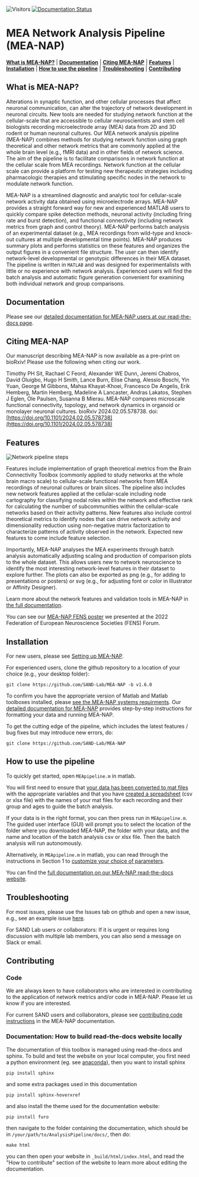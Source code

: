 ![Visitors](https://api.visitorbadge.io/api/visitors?path=https%3A%2F%2Fgithub.com%2FSAND-Lab%2FAnalysisPipeline&label=Visitors&countColor=%23263759)
[![Documentation Status](https://readthedocs.org/projects/analysis-pipeline/badge/?version=latest)](https://analysis-pipeline.readthedocs.io/en/latest/?badge=latest)

# MEA Network Analysis Pipeline (MEA-NAP)

[**What is MEA-NAP?**](#mea-pipeline)
| [**Documentation**](https://analysis-pipeline.readthedocs.io/en/latest/)
| [**Citing MEA-NAP**](#citing)
| [**Features**](#features)
| [**Installation**](#installation)
| [**How to use the pipeline**](#how-to-use-the-pipeline)
| [**Troubleshooting**](#troubleshooting)
| [**Contributing**](#contributing)


## What is MEA-NAP?

Alterations in synaptic function, and other cellular processes that affect neuronal communication, can alter the trajectory of network development in neuronal circuits.  New tools are needed for studying network function at the cellular-scale that are accessible to cellular neuroscientists and stem cell biologists recording microelectrode array (MEA) data from 2D and 3D rodent or human neuronal cultures. Our MEA network analysis pipeline (MEA-NAP) combines methods for studying network function using graph theoretical and other network metrics that are commonly applied at the whole brain level (e.g., fMRI data) and in other fields of network science. The aim of the pipeline is to facilitate comparisons in network function at the cellular scale from MEA recordings. Network function at the cellular scale can provide a platform for testing new therapeutic strategies including pharmacologic therapies and stimulating specific nodes in the network to modulate network function.

MEA-NAP is a streamlined diagnostic and analytic tool for cellular-scale network activity data obtained using microelectrode arrays. MEA-NAP provides a straight forward way for new and experienced MATLAB users to quickly compare spike detection methods, neuronal activity (including firing rate and burst detection), and functional connectivity (including network metrics from graph and control theory). MEA-NAP performs batch analysis of an experimental dataset (e.g., MEA recordings from wild-type and knock-out cultures at multiple developmental time points). MEA-NAP produces summary plots and performs statistics on these features and organizes the output figures in a convenient file structure. The user can then identify network-level developmental or genotypic differences in their MEA dataset. The pipeline is written in `MATLAB` and was designed for experimentalists with little or no experience with network analysis.  Experienced users will find the batch analysis and automatic figure generation convenient for examining both individual network and group comparisons. 

## Documentation

Please see our [detailed documentation for MEA-NAP users at our read-the-docs page](https://analysis-pipeline.readthedocs.io/en/latest/).

## Citing MEA-NAP

Our manuscript describing MEA-NAP is now available as a pre-print on bioRxiv!  Please use the following when citing our work.

Timothy PH Sit, Rachael C Feord, Alexander WE Dunn, Jeremi Chabros, David Oluigbo, Hugo H Smith, Lance Burn, Elise Chang, Alessio Boschi, Yin Yuan, George M Gibbons, Mahsa Khayat-Khoei, Francesco De Angelis, Erik Hemberg, Martin Hemberg, Madeline A Lancaster, Andras Lakatos, Stephen J Eglen, Ole Paulsen, Susanna B Mierau. MEA-NAP compares microscale functional connectivity, topology, and network dynamics in organoid or monolayer neuronal cultures. bioRxiv 2024.02.05.578738. doi: [https://doi.org/10.1101/2024.02.05.578738](https://doi.org/10.1101/2024.02.05.578738) 

## Features

![Network pipeline steps](docs/imgs/MEANAPoverview.png)

Features include implementation of graph theoretical metrics from the Brain Connectivity Toolbox (commonly applied to study networks at the whole brain macro scale) to cellular-scale functional networks from MEA recordings of neuronal cultures or brain slices. The pipeline also includes new network features applied at the cellular-scale including node cartography for classifying nodal roles within the network and effective rank for calculating the number of subcommunities within the cellular-scale networks based on their activity patterns.  New features also include control theoretical metrics to identify nodes that can drive network activity and dimensionality reduction using non-negative matrix factorization to characterize patterns of activity observed in the network.  Expected new features to come include feature selection.

Importantly, MEA-NAP analyses the MEA experiments through batch analysis automatically adjusting scaling and production of comparison plots to the whole dataset.  This allows users new to network neuroscience to identify the most interesting network-level features in their dataset to explore further.  The plots can also be exported as png (e.g., for adding to presentations or posters) or svg (e.g., for adjusting font or color in Illustrator or Affinity Designer).

Learn more about the network features and validation tools in MEA-NAP in [the full documentation](https://analysis-pipeline.readthedocs.io/en/latest/methods.html).

You can see our [MEA-NAP FENS poster](https://www.dropbox.com/s/by23wlgch4oyygm/SAND_FENS_Poster_2022_06_29.pdf?dl=0) we presented at the 2022 Federation of European Neuroscience Societies (FENS) Forum.  

## Installation

For new users, please see [Setting up MEA-NAP](https://analysis-pipeline.readthedocs.io/en/latest/setting-up-meanap.html).

For experienced users, clone the github repository to a location of your choice (e.g., your desktop folder):

```
git clone https://github.com/SAND-Lab/MEA-NAP -b v1.6.0
```

To confirm you have the appropriate version of Matlab and Matlab toolboxes installed, please [see the MEA-NAP systems requirments](https://analysis-pipeline.readthedocs.io/en/latest/system-requirements.html). Our [detailed documentation for MEA-NAP](https://analysis-pipeline.readthedocs.io/en/latest/) provides step-by-step instructions for formatting your data and running MEA-NAP.

To get the cutting edge of the pipeline, which includes the latest features / bug fixes but may introduce new errors, do:

```
git clone https://github.com/SAND-Lab/MEA-NAP
```

## How to use the pipeline

To quickly get started, open `MEApipeline.m` in matlab.

You will first need to ensure that [your data has been converted to mat files](https://analysis-pipeline.readthedocs.io/en/latest/system-requirements.html#preparing-mea-data-for-the-pipeline) with the appropriate variables and that you have [created a spreadsheet](https://analysis-pipeline.readthedocs.io/en/latest/pipeline-steps.html#table-with-your-data-filenames-for-batch-analysis-with-age-and-group-identifiers) (csv or xlsx file) with the names of your mat files for each recording and their group and ages to guide the batch analysis.

If your data is in the right format, you can then press run in `MEApipeline.m`.  The guided user interface (GUI) will prompt you to select the location of the folder where you downloaded MEA-NAP, the folder with your data, and the name and location of the batch analysis csv or xlsx file.  Then the batch analysis will run autonomously. 

Alternatively, in `MEApipeline.m` in matlab, you can read through the instructions in Section 1 to [customize your choice of parameters](https://analysis-pipeline.readthedocs.io/en/latest/pipeline-steps.html#required-user-input-in-the-first-section). 

You can find the [full documentation on our MEA-NAP read-the-docs website](https://analysis-pipeline.readthedocs.io/en/latest/).


## Troubleshooting

For most issues, please use the Issues tab on github and open a new issue,
e.g., see an example issue [here](https://github.com/SAND-Lab/AnalysisPipeline/issues/1).

For SAND Lab users or collaborators: If it is urgent or requires long discussion with multiple lab members, you can also send a message on Slack or email.

## Contributing

### Code

We are always keen to have collaborators who are interested in contributing to the application of network metrics and/or code in MEA-NAP.  Please let us know if you are interested.  

For current SAND users and collaborators, please see [contributing code instructions](https://analysis-pipeline.readthedocs.io/en/latest/how-to-contribute.html) in the MEA-NAP documentation.

### Documentation: How to build read-the-docs website locally

The documentation of this toolbox is managed using read-the-docs and sphinx. To build and test the website on your local computer, you first need a python environment (eg. see [anaconda](https://www.anaconda.com/products/distribution)), then you want to install sphinx

```
pip install sphinx
```

and some extra packages used in this documentation

```
pip install sphinx-hoverxref
```

and also install the theme used for the documentation website:

```
pip install furo
```

then navigate to the folder containing the documentation, which should be in `/your/path/to/AnalysisPipeline/docs/`, then do:

```
make html
```

you can then open your website in `_build/html/index.html`, and read the "How to contribute" section of the website to learn more about editing the documentation.


